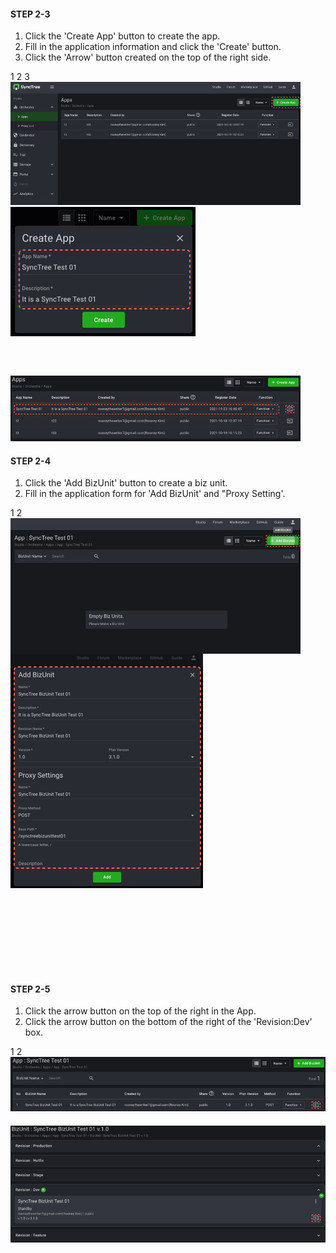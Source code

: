 #### STEP 2-3

1. Click the 'Create App' button to create the app.
2. Fill in the application information and click the 'Create' button.
3. Click the 'Arrow' button created on the top of the right side.

<div class='img-container' style='width:92%;'>
    <span style='top: 29px;right: -37px;'>1</span>
    <span style='top: 167px;right: 61px;z-index: 1;'>2</span>
    <span style='bottom: 65px;right: -30px;'>3</span>
    <img src='../../img/howtouse/step2-3-1.png' style='' />
    <img src='../../img/howtouse/step2-3-2.png' class='abs' style='top: 147px;right: -9%;'/>
    <img src='../../img/howtouse/step2-3-3.png' style='margin-top:60px'/>
</div>

#### STEP 2-4

1. Click the 'Add BizUnit' button to create a biz unit.
2. Fill in the application form for 'Add BizUnit' and "Proxy Setting'.

<div class='img-container' style='width:92%;margin-bottom: 150px;'>
    <span style='top: 35px;right: -37px;'>1</span>
    <span style='top: 135px;right: -22px;z-index: 1;'>2</span>
    <img src='../../img/howtouse/step2-4-1.png' style='margin-right: 20px;vertical-align: top;' />
    <img src='../../img/howtouse/step2-4-2.png' class='abs' style='right: -61px;top: 113px;'/>
</div>

#### STEP 2-5

1. Click the arrow button on the top of the right in the App.
2. Click the arrow button on the bottom of the right of the 'Revision:Dev' box.

<div class='img-container'>
    <span style='top: 65px;right: 5px;'>1</span>
    <span style='bottom: 84px;right: 5px;'>2</span>
    <img src='../../img/howtouse/step2-5-1.png' style='' />
    <img src='../../img/howtouse/step2-5-2.png' style='margin-top: 20px;
'/>
</div>
